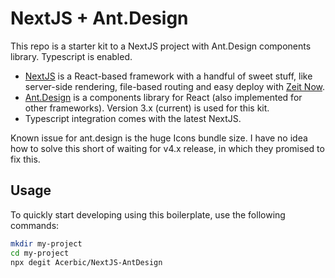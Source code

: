 # NextJS + Ant.Design

This repo is a starter kit to a NextJS project with Ant.Design components
library. Typescript is enabled.

-   [NextJS][nextjs] is a React-based framework with a handful of sweet stuff,
    like server-side rendering, file-based routing and easy deploy with [Zeit
    Now][zeitnow].
-   [Ant.Design][antd] is a components library for React (also implemented for
    other frameworks). Version 3.x (current) is used for this kit.
-   Typescript integration comes with the latest NextJS.

Known issue for ant.design is the huge Icons bundle size. I have no idea how to
solve this short of waiting for v4.x release, in which they promised to fix
this.

## Usage

To quickly start developing using this boilerplate, use the following commands:

```bash
mkdir my-project
cd my-project
npx degit Acerbic/NextJS-AntDesign
```

[nextjs]: https://nextjs.org/
[zeitnow]: https://zeit.co/now
[antd]: https://ant.design/
